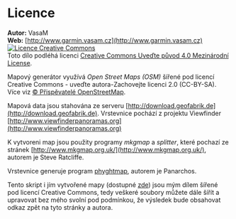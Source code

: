 # Licence
**Autor:** VasaM  
**Web:** [http://www.garmin.vasam.cz](http://www.garmin.vasam.cz)
[![Licence Creative Commons](https://i.creativecommons.org/l/by/4.0/88x31.png)](http://creativecommons.org/licenses/by/4.0/)  
Toto dílo podléhá licenci [Creative Commons Uveďte původ 4.0 Mezinárodní License](http://creativecommons.org/licenses/by/4.0/).


Mapový generátor využívá *Open Street Maps (OSM)* šířené pod licencí Creative Commons - uveďte autora-Zachovejte licenci 2.0 (CC-BY-SA). Více viz [© Přispěvatelé OpenStreetMap](https://www.openstreetmap.org/copyright).

Mapová data jsou stahována ze serveru [http://download.geofabrik.de](http://download.geofabrik.de).
Vrstevnice pochází z projektu Viewfinder [http://www.viewfinderpanoramas.org](http://www.viewfinderpanoramas.org)

K vytvoreni map jsou použity programy *mkgmap* a *splitter*, které pochazí ze stránek [http://www.mkgmap.org.uk/](http://www.mkgmap.org.uk/), autorem je Steve Ratcliffe.

Vrstevnice generuje program [phyghtmap](http://katze.tfiu.de/projects/phyghtmap), autorem je Panarchos.

Tento skript i jím vytvořené mapy (dostupné [zde](http://www.garmin.vasam.cz)) jsou mým dílem šířené pod licencí Creative Commons, tedy veškeré soubory můžete dále šířít a upravovat bez mého svolní pod podmínkou, že výsledek bude obsahovat odkaz zpět na tyto stránky a autora.